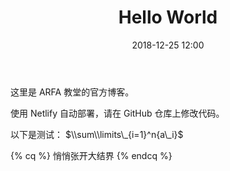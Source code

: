 ﻿---
title: Hello World
date: 2018-12-25 12:00
id: hello-world
---
这里是 ARFA 教堂的官方博客。
<!--more-->
使用 Netlify 自动部署，请在 GitHub 仓库上修改代码。

以下是测试：
$\\sum\\limits\_{i=1}^n{a\_i}$

{% cq %}
悄悄张开大结界
{% endcq %}